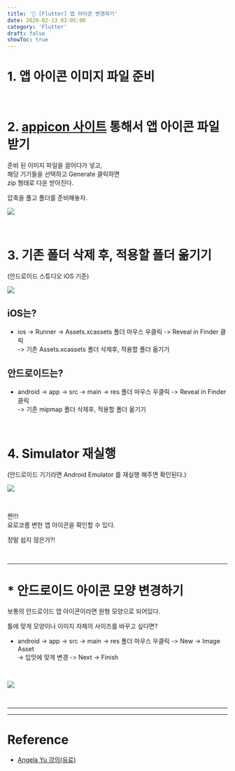 ```yaml
---
title: '💎 [Flutter] 앱 아이콘 변경하기'
date: 2020-02-13 03:05:00
category: 'Flutter'
draft: false 
showToc: true
---
```



# 1. 앱 아이콘 이미지 파일 준비

<br/>

# 2. [appicon 사이트](https://appicon.co/) 통해서 앱 아이콘 파일 받기

준비 된 이미지 파일을 끌어다가 넣고,  
해당 기기들을 선택하고 Generate 클릭하면  
zip 형태로 다운 받아진다.  

압축을 풀고 폴더를 준비해놓자.

  ![](https://images.velog.io/images/chajanee/post/3bcbe6d7-69ac-401f-96af-70e4c11e7052/2020-02-13%2002-24-25.2020-02-13%2002_25_33.gif)
  
<br/>

# 3. 기존 폴더 삭제 후, 적용할 폴더 옮기기

(안드로이드 스튜디오 iOS 기준)

  ![](https://images.velog.io/images/chajanee/post/94be9ca7-fc68-479d-8712-bf87777072be/2020-02-13%2002-18-36.2020-02-13%2002_22_22.gif)

## **iOS는?**

- ios -> Runner -> Assets.xcassets 폴더 마우스 우클릭 -> Reveal in Finder 클릭      
-> 기존 Assets.xcassets 폴더 삭제후, 적용할 폴더 옮기기

## **안드로이드는?**
  
- android -> app -> src -> main -> res 폴더 마우스 우클릭 -> Reveal in Finder 클릭    
-> 기존 mipmap 폴더 삭제후, 적용할 폴더 옮기기


<br/>

# 4. Simulator 재실행

(안드로이드 기기라면 Android Emulator 를 재실행 해주면 확인된다.)

![](https://images.velog.io/images/chajanee/post/769b338f-6162-4afc-8356-eda38c3c7477/%E1%84%89%E1%85%B3%E1%84%8F%E1%85%B3%E1%84%85%E1%85%B5%E1%86%AB%E1%84%89%E1%85%A3%E1%86%BA%202020-02-13%20%E1%84%8B%E1%85%A9%E1%84%8C%E1%85%A5%E1%86%AB%202.38.45.png)

<br/>

짠!!!   
요로코롬 변한 앱 아이콘을 확인할 수 있다.

정말 쉽지 않은가?! 

<br/>

---

# * 안드로이드 아이콘 모양 변경하기

보통의 안드로이드 앱 아이콘이라면 원형 모양으로 되어있다.  

틀에 맞게 모양이나 이미지 자체의 사이즈를 바꾸고 싶다면?

- android -> app -> src -> main -> res 폴더 마우스 우클릭 ->  New -> Image Asset   
  -> 입맛에 맞게 변경 -> Next -> Finish

<br/>

![](https://images.velog.io/images/chajanee/post/63f37a19-4c65-43d7-961a-64147aa92572/2020-02-13%2002-46-15.2020-02-13%2002_53_48.gif)


<br/>


---
---

# Reference  
- [Angela Yu 강의(유료)](https://www.udemy.com/course/flutter-bootcamp-with-dart/)

